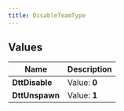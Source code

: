 ```yaml
---
title: DisableTeamType
---
```


## Values
| Name | Description |
| ---- | ----------- |
| **DttDisable** | Value: **0** |
| **DttUnspawn** | Value: **1** |

